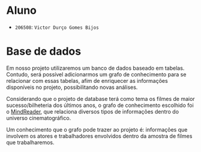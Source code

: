 # Aluno
- `206508`: `Victor Durço Gomes Bijos`

# Base de dados

Em nosso projeto utilizaremos um banco de dados baseado em tabelas. Contudo, será possível adicionarmos um grafo de conhecimento para se relacionar com essas tabelas, afim de enriquecer as informações disponíveis no projeto, possibilitando novas análises.

Considerando que o projeto de
database terá como tema os filmes de maior sucesso/bilheteria dos últimos anos, o grafo de conhecimento escolhido foi o [MindReader](https://mindreader.tech/dataset/), que relaciona diversos tipos de informações dentro do universo cinematográfico.

Um conhecimento que o grafo pode trazer ao projeto é: informações que involvem os atores e trabalhadores envolvidos dentro da amostra de filmes que trabalharemos.


